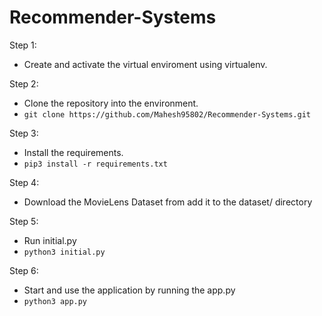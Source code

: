 # Recommender-Systems

Step 1: 
- Create and activate the virtual enviroment using virtualenv.
  
Step 2:
- Clone the repository into the environment.
- ```git clone https://github.com/Mahesh95802/Recommender-Systems.git```
  
Step 3:
- Install the requirements.
- ```pip3 install -r requirements.txt```

Step 4:
- Download the MovieLens Dataset from add it to the dataset/ directory

Step 5:
- Run initial.py
- ```python3 initial.py```
  
Step 6:
- Start and use the application by running the app.py
- ```python3 app.py```
